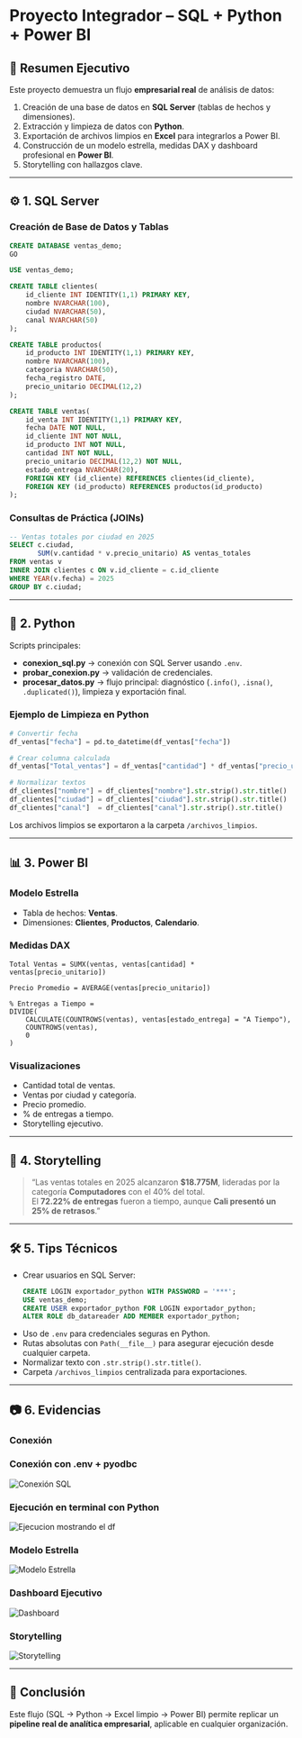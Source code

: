 # Proyecto Integrador – SQL + Python + Power BI

## 📌 Resumen Ejecutivo
Este proyecto demuestra un flujo **empresarial real** de análisis de datos:
1. Creación de una base de datos en **SQL Server** (tablas de hechos y dimensiones).
2. Extracción y limpieza de datos con **Python**.
3. Exportación de archivos limpios en **Excel** para integrarlos a Power BI.
4. Construcción de un modelo estrella, medidas DAX y dashboard profesional en **Power BI**.
5. Storytelling con hallazgos clave.

---

## ⚙️ 1. SQL Server

### Creación de Base de Datos y Tablas
```sql
CREATE DATABASE ventas_demo;
GO

USE ventas_demo;

CREATE TABLE clientes(
    id_cliente INT IDENTITY(1,1) PRIMARY KEY,
    nombre NVARCHAR(100),
    ciudad NVARCHAR(50),
    canal NVARCHAR(50)
);

CREATE TABLE productos(
    id_producto INT IDENTITY(1,1) PRIMARY KEY,
    nombre NVARCHAR(100),
    categoria NVARCHAR(50),
    fecha_registro DATE,
    precio_unitario DECIMAL(12,2)
);

CREATE TABLE ventas(
    id_venta INT IDENTITY(1,1) PRIMARY KEY,
    fecha DATE NOT NULL,
    id_cliente INT NOT NULL,
    id_producto INT NOT NULL,
    cantidad INT NOT NULL,
    precio_unitario DECIMAL(12,2) NOT NULL,
    estado_entrega NVARCHAR(20),
    FOREIGN KEY (id_cliente) REFERENCES clientes(id_cliente),
    FOREIGN KEY (id_producto) REFERENCES productos(id_producto)
);
```

### Consultas de Práctica (JOINs)
```sql
-- Ventas totales por ciudad en 2025
SELECT c.ciudad,
       SUM(v.cantidad * v.precio_unitario) AS ventas_totales
FROM ventas v
INNER JOIN clientes c ON v.id_cliente = c.id_cliente
WHERE YEAR(v.fecha) = 2025
GROUP BY c.ciudad;
```

---

## 🐍 2. Python

Scripts principales:

- **conexion_sql.py** → conexión con SQL Server usando `.env`.
- **probar_conexion.py** → validación de credenciales.
- **procesar_datos.py** → flujo principal: diagnóstico (`.info()`, `.isna()`, `.duplicated()`), limpieza y exportación final.

### Ejemplo de Limpieza en Python
```python
# Convertir fecha
df_ventas["fecha"] = pd.to_datetime(df_ventas["fecha"])

# Crear columna calculada
df_ventas["Total_ventas"] = df_ventas["cantidad"] * df_ventas["precio_unitario"]

# Normalizar textos
df_clientes["nombre"] = df_clientes["nombre"].str.strip().str.title()
df_clientes["ciudad"] = df_clientes["ciudad"].str.strip().str.title()
df_clientes["canal"]  = df_clientes["canal"].str.strip().str.title()
```

Los archivos limpios se exportaron a la carpeta `/archivos_limpios`.

---

## 📊 3. Power BI

### Modelo Estrella
- Tabla de hechos: **Ventas**.
- Dimensiones: **Clientes**, **Productos**, **Calendario**.

### Medidas DAX
```DAX
Total Ventas = SUMX(ventas, ventas[cantidad] * ventas[precio_unitario])

Precio Promedio = AVERAGE(ventas[precio_unitario])

% Entregas a Tiempo = 
DIVIDE(
    CALCULATE(COUNTROWS(ventas), ventas[estado_entrega] = "A Tiempo"),
    COUNTROWS(ventas),
    0
)
```

### Visualizaciones
- Cantidad total de ventas.
- Ventas por ciudad y categoría.
- Precio promedio.
- % de entregas a tiempo.
- Storytelling ejecutivo.

---

## 📝 4. Storytelling

> “Las ventas totales en 2025 alcanzaron **$18.775M**, lideradas por la categoría **Computadores** con el 40% del total.  
> El **72.22% de entregas** fueron a tiempo, aunque **Cali presentó un 25% de retrasos**.”

---

## 🛠️ 5. Tips Técnicos

- Crear usuarios en SQL Server:  
  ```sql
  CREATE LOGIN exportador_python WITH PASSWORD = '***';
  USE ventas_demo;
  CREATE USER exportador_python FOR LOGIN exportador_python;
  ALTER ROLE db_datareader ADD MEMBER exportador_python;
  ```
- Uso de `.env` para credenciales seguras en Python.
- Rutas absolutas con `Path(__file__)` para asegurar ejecución desde cualquier carpeta.
- Normalizar texto con `.str.strip().str.title()`.
- Carpeta `/archivos_limpios` centralizada para exportaciones.

---

## 📷 6. Evidencias

### Conexión

### Conexión con .env + pyodbc
![Conexión SQL](conexion.JPG)

### Ejecución en terminal con Python
![Ejecucion mostrando el df](head.JPG)

### Modelo Estrella
![Modelo Estrella](Modelo_Estrella_Power_BI.JPG)

### Dashboard Ejecutivo
![Dashboard](Dashboard.JPG)

### Storytelling
![Storytelling](storytelling.JPG)

---

## 🚀 Conclusión
Este flujo (SQL → Python → Excel limpio → Power BI) permite replicar un **pipeline real de analítica empresarial**, aplicable en cualquier organización.
